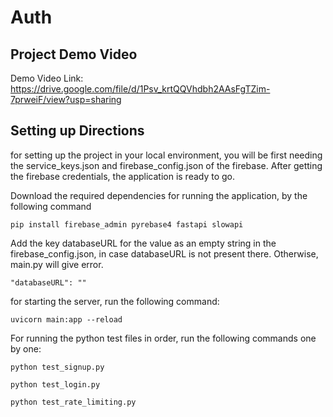 # Auth
## Project Demo Video
Demo Video Link: https://drive.google.com/file/d/1Psv_krtQQVhdbh2AAsFgTZim-7prweiF/view?usp=sharing

## Setting up Directions
for setting up the project in your local environment, you will be first needing the service_keys.json and firebase_config.json of the firebase.
After getting the firebase credentials, the application is ready to go.

Download the required dependencies for running the application, by the following command
```
pip install firebase_admin pyrebase4 fastapi slowapi 
```

Add the key databaseURL for the value as an empty string in the firebase_config.json, in case databaseURL is not present there. Otherwise, main.py will give error.
```
"databaseURL": ""
```

for starting the server, run the following command:
```
uvicorn main:app --reload
```

For running the python test files in order, run the following commands one by one:
```
python test_signup.py
```
```
python test_login.py
```
```
python test_rate_limiting.py
```
